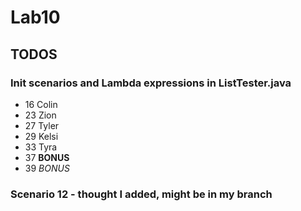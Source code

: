 # Lab10

## TODOS

### Init scenarios and Lambda expressions in ListTester.java

- 16 Colin
- 23 Zion
- 27 Tyler
- 29 Kelsi
- 33 Tyra
- 37 **BONUS**
- 39 _BONUS_

### Scenario 12 - thought I added, might be in my branch
